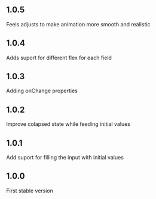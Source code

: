 ## 1.0.5

Feels adjusts to make animation more smooth and realistic

## 1.0.4

Adds suport for different flex for each field

## 1.0.3

Adding onChange properties

## 1.0.2

Improve colapsed state while feeding initial values

## 1.0.1

Add suport for filling the input with initial values

## 1.0.0

First stable version
